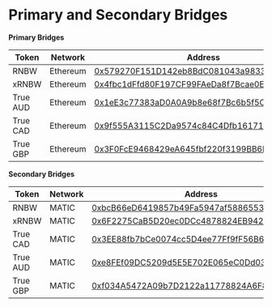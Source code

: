 # Primary and Secondary Bridges

**Primary Bridges**

| Token    | **Network** | **Address**                                                                                                                        |
| -------- | ----------- | ---------------------------------------------------------------------------------------------------------------------------------- |
| RNBW     | Ethereum    | [0x579270F151D142eb8BdC081043a983307Aa15786](https://etherscan.io/address/0x579270F151D142eb8BdC081043a983307Aa15786#readContract) |
| xRNBW    | Ethereum    | [0x4fbc1dFfd80F197CF99FAeDa8f7Bcae0Ebea4d81](https://etherscan.io/address/0x4fbc1dffd80f197cf99faeda8f7bcae0ebea4d81)              |
| True AUD | Ethereum    | [0x1eE3c77383aD0A0A9b8e68f7Bc6b5f5C38eCFe50](https://etherscan.io/address/0x1eE3c77383aD0A0A9b8e68f7Bc6b5f5C38eCFe50#code)         |
| True CAD | Ethereum    | [0x9f555A3115C2Da9574c84C4Dfb1617193aA7AFE2](https://etherscan.io/address/0x9f555A3115C2Da9574c84C4Dfb1617193aA7AFE2#code)         |
| True GBP | Ethereum    | [0x3F0FcE9468429eA645fbf220f3199BB6F122f67F](https://etherscan.io/address/0x3f0fce9468429ea645fbf220f3199bb6f122f67f#code)         |

&#x20;**Secondary Bridges**

| **Token** | **Network** | **Address**                                                                                                                   |
| --------- | ----------- | ----------------------------------------------------------------------------------------------------------------------------- |
| RNBW      | MATIC       | [0xbcB66eD6419857b49Fa5947af58865538F8fba2C](https://polygonscan.com/address/0xbcB66eD6419857b49Fa5947af58865538F8fba2C#code) |
| xRNBW     | MATIC       | [0x6F2275CaB5D20ec0DCc4878824EB9425029B2d14](https://polygonscan.com/address/0x6F2275CaB5D20ec0DCc4878824EB9425029B2d14#code) |
| True CAD  | MATIC       | [0x3EE88fb7bCe0074cc5D4ee77Ff9fF56B6afFa738](https://polygonscan.com/address/0x3EE88fb7bCe0074cc5D4ee77Ff9fF56B6afFa738#code) |
| True AUD  | MATIC       | [0xe8FEf09DC5209d5E5E702E065eC0Dd03C98D4f85](https://polygonscan.com/address/0xe8FEf09DC5209d5E5E702E065eC0Dd03C98D4f85#code) |
| True GBP  | MATIC       | [0xf034A5472A09b7D2122a11778824A6F814CE0048](https://polygonscan.com/address/0xf034A5472A09b7D2122a11778824A6F814CE0048#code) |
